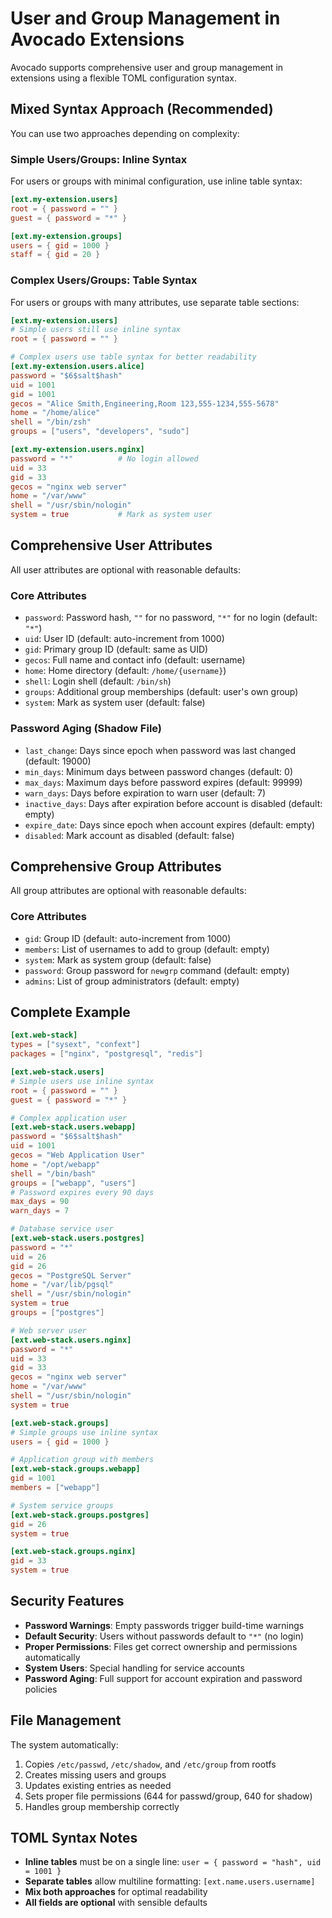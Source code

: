 # User and Group Management in Avocado Extensions

Avocado supports comprehensive user and group management in extensions using a flexible TOML configuration syntax.

## Mixed Syntax Approach (Recommended)

You can use two approaches depending on complexity:

### Simple Users/Groups: Inline Syntax
For users or groups with minimal configuration, use inline table syntax:

```toml
[ext.my-extension.users]
root = { password = "" }
guest = { password = "*" }

[ext.my-extension.groups]
users = { gid = 1000 }
staff = { gid = 20 }
```

### Complex Users/Groups: Table Syntax
For users or groups with many attributes, use separate table sections:

```toml
[ext.my-extension.users]
# Simple users still use inline syntax
root = { password = "" }

# Complex users use table syntax for better readability
[ext.my-extension.users.alice]
password = "$6$salt$hash"
uid = 1001
gid = 1001
gecos = "Alice Smith,Engineering,Room 123,555-1234,555-5678"
home = "/home/alice"
shell = "/bin/zsh"
groups = ["users", "developers", "sudo"]

[ext.my-extension.users.nginx]
password = "*"          # No login allowed
uid = 33
gid = 33
gecos = "nginx web server"
home = "/var/www"
shell = "/usr/sbin/nologin"
system = true           # Mark as system user
```

## Comprehensive User Attributes

All user attributes are optional with reasonable defaults:

### Core Attributes
- `password`: Password hash, `""` for no password, `"*"` for no login (default: `"*"`)
- `uid`: User ID (default: auto-increment from 1000)
- `gid`: Primary group ID (default: same as UID)
- `gecos`: Full name and contact info (default: username)
- `home`: Home directory (default: `/home/{username}`)
- `shell`: Login shell (default: `/bin/sh`)
- `groups`: Additional group memberships (default: user's own group)
- `system`: Mark as system user (default: false)

### Password Aging (Shadow File)
- `last_change`: Days since epoch when password was last changed (default: 19000)
- `min_days`: Minimum days between password changes (default: 0)
- `max_days`: Maximum days before password expires (default: 99999)
- `warn_days`: Days before expiration to warn user (default: 7)
- `inactive_days`: Days after expiration before account is disabled (default: empty)
- `expire_date`: Days since epoch when account expires (default: empty)
- `disabled`: Mark account as disabled (default: false)

## Comprehensive Group Attributes

All group attributes are optional with reasonable defaults:

### Core Attributes
- `gid`: Group ID (default: auto-increment from 1000)
- `members`: List of usernames to add to group (default: empty)
- `system`: Mark as system group (default: false)
- `password`: Group password for `newgrp` command (default: empty)
- `admins`: List of group administrators (default: empty)

## Complete Example

```toml
[ext.web-stack]
types = ["sysext", "confext"]
packages = ["nginx", "postgresql", "redis"]

[ext.web-stack.users]
# Simple users use inline syntax
root = { password = "" }
guest = { password = "*" }

# Complex application user
[ext.web-stack.users.webapp]
password = "$6$salt$hash"
uid = 1001
gecos = "Web Application User"
home = "/opt/webapp"
shell = "/bin/bash"
groups = ["webapp", "users"]
# Password expires every 90 days
max_days = 90
warn_days = 7

# Database service user
[ext.web-stack.users.postgres]
password = "*"
uid = 26
gid = 26
gecos = "PostgreSQL Server"
home = "/var/lib/pgsql"
shell = "/usr/sbin/nologin"
system = true
groups = ["postgres"]

# Web server user
[ext.web-stack.users.nginx]
password = "*"
uid = 33
gid = 33
gecos = "nginx web server"
home = "/var/www"
shell = "/usr/sbin/nologin"
system = true

[ext.web-stack.groups]
# Simple groups use inline syntax
users = { gid = 1000 }

# Application group with members
[ext.web-stack.groups.webapp]
gid = 1001
members = ["webapp"]

# System service groups
[ext.web-stack.groups.postgres]
gid = 26
system = true

[ext.web-stack.groups.nginx]
gid = 33
system = true
```

## Security Features

- **Password Warnings**: Empty passwords trigger build-time warnings
- **Default Security**: Users without passwords default to `"*"` (no login)
- **Proper Permissions**: Files get correct ownership and permissions automatically
- **System Users**: Special handling for service accounts
- **Password Aging**: Full support for account expiration and password policies

## File Management

The system automatically:
1. Copies `/etc/passwd`, `/etc/shadow`, and `/etc/group` from rootfs
2. Creates missing users and groups
3. Updates existing entries as needed
4. Sets proper file permissions (644 for passwd/group, 640 for shadow)
5. Handles group membership correctly

## TOML Syntax Notes

- **Inline tables** must be on a single line: `user = { password = "hash", uid = 1001 }`
- **Separate tables** allow multiline formatting: `[ext.name.users.username]`
- **Mix both approaches** for optimal readability
- **All fields are optional** with sensible defaults
